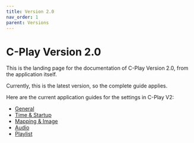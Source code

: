 ```yaml
---
title: Version 2.0
nav_order: 1
parent: Versions
---
```


# C-Play Version 2.0

This is the landing page for the documentation of C-Play Version 2.0, from the application itself.

Currently, this is the latest version, so the complete guide applies.

Here are the current application guides for the settings in C-Play V2:

 - [General](../guides/settings/general)
 - [Time & Startup](../guides/settings/time_and_startup)
 - [Mapping & Image](../guides/settings/mapping_and_image)
 - [Audio](../guides/settings/mapping_and_image)
 - [Playlist](../guides/settings/playlist)